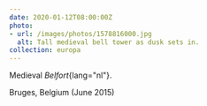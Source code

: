 ```yaml
---
date: 2020-01-12T08:00:00Z
photo:
- url: /images/photos/1578816000.jpg
  alt: Tall medieval bell tower as dusk sets in.
collection: europa
---
```

Medieval *Belfort*{lang="nl"}.

Bruges, Belgium (June 2015)

